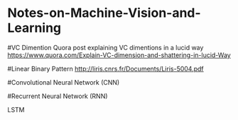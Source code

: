 # Notes-on-Machine-Vision-and-Learning

#VC Dimention
Quora post explaining VC dimentions in a lucid way
https://www.quora.com/Explain-VC-dimension-and-shattering-in-lucid-Way

#Linear Binary Pattern
http://liris.cnrs.fr/Documents/Liris-5004.pdf

#Convolutional Neural Network (CNN)


#Recurrent Neural Network (RNN)

LSTM
